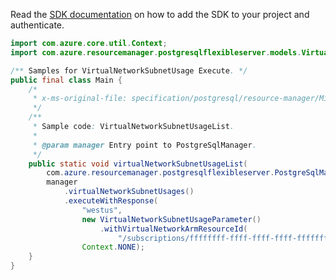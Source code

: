 Read the [SDK documentation](https://github.com/Azure/azure-sdk-for-java/blob/azure-resourcemanager-postgresqlflexibleserver_1.0.0-beta.4/sdk/postgresqlflexibleserver/azure-resourcemanager-postgresqlflexibleserver/README.md) on how to add the SDK to your project and authenticate.

```java
import com.azure.core.util.Context;
import com.azure.resourcemanager.postgresqlflexibleserver.models.VirtualNetworkSubnetUsageParameter;

/** Samples for VirtualNetworkSubnetUsage Execute. */
public final class Main {
    /*
     * x-ms-original-file: specification/postgresql/resource-manager/Microsoft.DBforPostgreSQL/stable/2021-06-01/examples/VirtualNetworkSubnetUsage.json
     */
    /**
     * Sample code: VirtualNetworkSubnetUsageList.
     *
     * @param manager Entry point to PostgreSqlManager.
     */
    public static void virtualNetworkSubnetUsageList(
        com.azure.resourcemanager.postgresqlflexibleserver.PostgreSqlManager manager) {
        manager
            .virtualNetworkSubnetUsages()
            .executeWithResponse(
                "westus",
                new VirtualNetworkSubnetUsageParameter()
                    .withVirtualNetworkArmResourceId(
                        "/subscriptions/ffffffff-ffff-ffff-ffff-ffffffffffff/resourceGroups/testrg/providers/Microsoft.Network/virtualNetworks/testvnet"),
                Context.NONE);
    }
}
```
